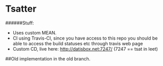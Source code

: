 Tsatter
=======


######Stuff:
- Uses custom MEAN.
- CI using Travis-CI, since you have access to this repo you should be able to access the build statuses etc through travis web page
- Custom CD, live here: http://datisbox.net:7247/ (7247 == tsat in leet)


##Old implementation in the old branch.
